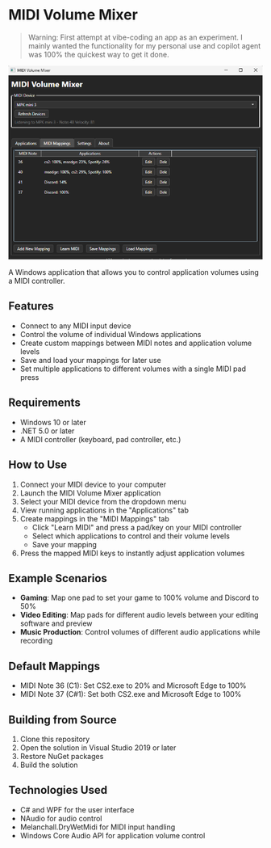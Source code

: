 # MIDI Volume Mixer

> Warning: First attempt at vibe-coding an app as an experiment. I mainly wanted the functionality for my personal use and copilot agent was 100% the quickest way to get it done.

![docs/screenshot.png](docs/screenshot.png)

A Windows application that allows you to control application volumes using a MIDI controller.

## Features

- Connect to any MIDI input device
- Control the volume of individual Windows applications
- Create custom mappings between MIDI notes and application volume levels
- Save and load your mappings for later use
- Set multiple applications to different volumes with a single MIDI pad press

## Requirements

- Windows 10 or later
- .NET 5.0 or later
- A MIDI controller (keyboard, pad controller, etc.)

## How to Use

1. Connect your MIDI device to your computer
2. Launch the MIDI Volume Mixer application
3. Select your MIDI device from the dropdown menu
4. View running applications in the "Applications" tab
5. Create mappings in the "MIDI Mappings" tab
   - Click "Learn MIDI" and press a pad/key on your MIDI controller
   - Select which applications to control and their volume levels
   - Save your mapping
6. Press the mapped MIDI keys to instantly adjust application volumes

## Example Scenarios

- **Gaming**: Map one pad to set your game to 100% volume and Discord to 50%
- **Video Editing**: Map pads for different audio levels between your editing software and preview
- **Music Production**: Control volumes of different audio applications while recording

## Default Mappings

- MIDI Note 36 (C1): Set CS2.exe to 20% and Microsoft Edge to 100%
- MIDI Note 37 (C#1): Set both CS2.exe and Microsoft Edge to 100%

## Building from Source

1. Clone this repository
2. Open the solution in Visual Studio 2019 or later
3. Restore NuGet packages
4. Build the solution

## Technologies Used

- C# and WPF for the user interface
- NAudio for audio control
- Melanchall.DryWetMidi for MIDI input handling
- Windows Core Audio API for application volume control
